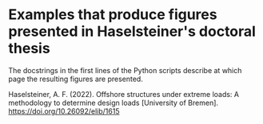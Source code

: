 # Examples that produce figures presented in Haselsteiner's doctoral thesis

The docstrings in the first lines of the Python scripts describe at which page the resulting figures are presented.

Haselsteiner, A. F. (2022). Offshore structures under extreme loads: A methodology to determine design loads [University of Bremen]. https://doi.org/10.26092/elib/1615